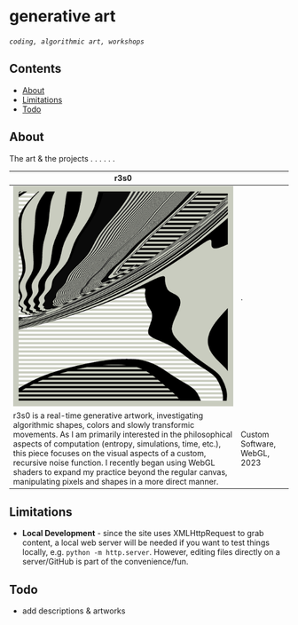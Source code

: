 # generative art

_`coding, algorithmic art, workshops`_ 


## Contents

- [About](#about)
- [Limitations](#limitations)
- [Todo](#todo)

## About

The art & the projects
.
.
.
.
.
.

| r3s0 |  |
| ---- | ---- |
| ![](assets/user/cover-new.png) | . |
| r3s0 is a real-time generative artwork, investigating algorithmic shapes, colors and slowly transformic movements. As I am primarily interested in the philosophical aspects of computation (entropy, simulations, time, etc.), this piece focuses on the visual aspects of a custom, recursive noise function. I recently began using WebGL shaders to expand my practice beyond the regular canvas, manipulating pixels and shapes in a more direct manner. | Custom Software, WebGL, 2023|


## Limitations

- **Local Development** - since the site uses XMLHttpRequest to grab content, a local web server will be needed if you want to test things locally, e.g. `python -m http.server`. However, editing files directly on a server/GitHub is part of the convenience/fun.


## Todo

- add descriptions & artworks
